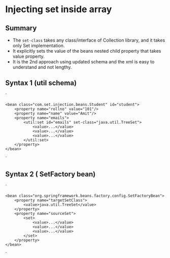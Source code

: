 # Injecting set inside array

## Summary
- The `set-class` takes any class/interface of Collection library, and it takes only Set implementation.
- It explicitly sets the value of the beans nested child property that takes value property.
- It is the 2nd approach using updated schema and the xml is easy to understand and not lengthy.

## Syntax 1 (util schema)

`

    <bean class="com.set.injection.beans.Student" id="student">
        <property name="rollno" value="101"/>
        <property name="name" value="Amit"/>
        <property name="emails">
            <util:set id="emails" set-class="java.util.TreeSet">
                <value>...</value>
                <value>...</value>
                <value>...</value>
            </util:set>
        </property>
    </bean>

`

## Syntax 2 ( SetFactory bean)

`

    <bean class="org.springframework.beans.factory.config.SetFactoryBean">
        <property name="targetSetClass">
            <value>java.util.TreeSet</value>
        </property>
        <property name="sourceSet"> 
            <set>
	            <value>...</value>
	            <value>...</value>
	            <value>...</value>
            </set>
        </property>
    </bean>

`